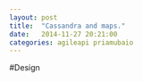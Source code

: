 ```yaml
---
layout: post
title:  "Cassandra and maps."
date:   2014-11-27 20:21:00
categories: agileapi priamubaio
---
```


#Design
